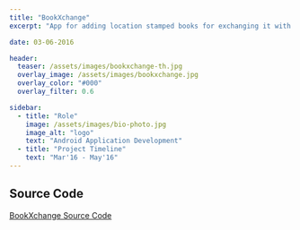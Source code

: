 ```yaml
---
title: "BookXchange"
excerpt: "App for adding location stamped books for exchanging it with other users. Google and Facebook Api used. Map Api, Barcode Integraion, Amazon Search Api used"

date: 03-06-2016

header:
  teaser: /assets/images/bookxchange-th.jpg
  overlay_image: /assets/images/bookxchange.jpg
  overlay_color: "#000"
  overlay_filter: 0.6

sidebar:
  - title: "Role"
    image: /assets/images/bio-photo.jpg
    image_alt: "logo"
    text: "Android Application Development"
  - title: "Project Timeline"
    text: "Mar'16 - May'16"
---
```


## Source Code
[BookXchange Source Code](https://github.com/deepak15013/PcsmaProject "Souce Code Github")